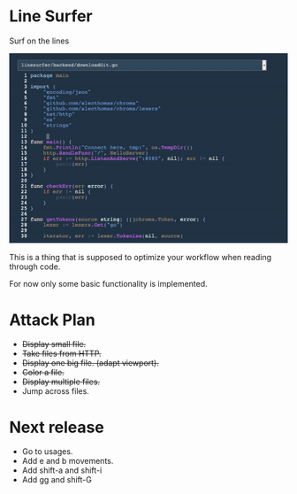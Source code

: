 # Line Surfer

Surf on the lines


![demo](demo.gif)

This is a thing that is supposed to optimize your
workflow when reading through code.

For now only some basic functionality is implemented.

# Attack Plan

- ~~Display small file.~~
- ~~Take files from HTTP.~~
- ~~Display one big file. (adapt viewport).~~
- ~~Color a file.~~
- ~~Display multiple files.~~
- Jump across files.

# Next release

- Go to usages.
- Add e and b movements.
- Add shift-a and shift-i
- Add gg and shift-G
